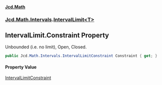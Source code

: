 #### [Jcd.Math](index.md 'index')
### [Jcd.Math.Intervals](Jcd.Math.Intervals.md 'Jcd.Math.Intervals').[IntervalLimit&lt;T&gt;](Jcd.Math.Intervals.IntervalLimit_T_.md 'Jcd.Math.Intervals.IntervalLimit<T>')

## IntervalLimit<T>.Constraint Property

Unbounded (i.e. no limit), Open, Closed.

```csharp
public Jcd.Math.Intervals.IntervalLimitConstraint Constraint { get; }
```

#### Property Value
[IntervalLimitConstraint](Jcd.Math.Intervals.IntervalLimitConstraint.md 'Jcd.Math.Intervals.IntervalLimitConstraint')